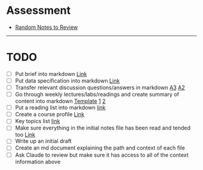 # Assessment

- [Random Notes to Review](https://docs.google.com/document/d/1MLYUr_0Yb0xiqF3I3tocWhxhGTOgY-LIeBmbxTpyKLw/edit?tab=t.0)

--- 

# TODO
- [ ] Put brief into markdown [Link](https://github.com/LukeBirkett/study-planner/blob/main/934G5_Machine_Learning/assessment/ML2025_brief_A3.pdf)
- [ ] Put data specification into markdown [Link](https://universityofsussex-my.sharepoint.com/:w:/r/personal/to61_sussex_ac_uk/_layouts/15/Doc.aspx?sourcedoc=%7BFBB8937D-BD58-4F6A-BBB2-8F66D9BBA544%7D&file=README.docx&action=default&mobileredirect=true)
- [ ] Transfer relevant discussion questions/answers in markdown [A3](https://canvas.sussex.ac.uk/courses/31315/discussion_topics/436969) [A2](https://canvas.sussex.ac.uk/courses/31315/discussion_topics/399341)
- [ ] Go through weekly lectures/labs/readings and create summary of content into markdown 
[Template](https://docs.google.com/document/d/1oJZ5BUoGid1fuYhMeK6yRya98U1xAkt3sRK9uYwwKGM/edit?tab=t.0#heading=h.ki23zlscyv2k) 
[1](https://docs.google.com/document/d/1XDbG7T04sl4Dg6ptbuKy-UNqujxEH3OAb7WGDbAZoxk/edit?tab=t.0#heading=h.wgn3201bobq) 
[2](https://docs.google.com/document/d/1svibZjH2Jba5pkMIu9WLPd-UF1koyBH5H2fHmfinF8o/edit?tab=t.0)
- [ ] Put a reading list into markdown [link](https://docs.google.com/document/d/1laU_0XpEIzPEswVTl5A10RjO0cGMNsMDhWbibV9sBBI/edit?tab=t.0)
- [ ] Create a course profile [Link](https://docs.google.com/document/d/1M5U9Fl0LJ6jS16RgmCIwWdp-g025YvmKCLUSyJ2ALik/edit?tab=t.0)
- [ ] Key topics list [link](https://docs.google.com/document/d/1BL_AGXsyjieJOKM9x8NoqFsuSe3fnt53ybBvkd8Fjfg/edit?tab=t.0)
- [ ] Make sure everything in the initial notes file has been read and tended too [Link](https://docs.google.com/document/d/1MLYUr_0Yb0xiqF3I3tocWhxhGTOgY-LIeBmbxTpyKLw/edit?tab=t.0)
- [ ] Write up an initial draft
- [ ] Create an md document explaining the path and context of each file
- [ ] Ask Claude to review but make sure it has access to all of the context information above
